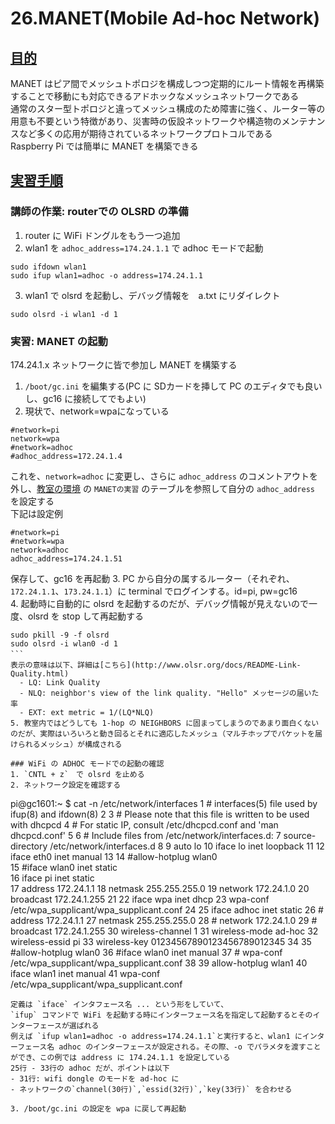 # 26.MANET(Mobile Ad-hoc Network)

## <u>目的</u>
MANET はピア間でメッシュトポロジを構成しつつ定期的にルート情報を再構築することで移動にも対応できるアドホックなメッシュネットワークである  
通常のスター型トポロジと違ってメッシュ構成のため障害に強く、ルーター等の用意も不要という特徴があり、災害時の仮設ネットワークや構造物のメンテナンスなど多くの応用が期待されているネットワークプロトコルである  
Raspberry Pi では簡単に MANET を構築できる

## <u>実習手順</u>

### 講師の作業: routerでの OLSRD の準備
1. router に WiFi ドングルをもう一つ追加
2. wlan1 を `adhoc_address=174.24.1.1` で adhoc モードで起動  
```
sudo ifdown wlan1
sudo ifup wlan1=adhoc -o address=174.24.1.1
```
3. wlan1 で olsrd を起動し、デバッグ情報を　a.txt にリダイレクト
```
sudo olsrd -i wlan1 -d 1
```

### 実習: MANET の起動
174.24.1.x ネットワークに皆で参加し MANET を構築する  

1. `/boot/gc.ini` を編集する(PC に SDカードを挿して PC のエディタでも良いし、gc16 に接続してでもよい)
2. 現状で、network=wpaになっている
```
#network=pi
network=wpa
#network=adhoc
#adhoc_address=172.24.1.4
```  
これを、`network=adhoc` に変更し、さらに `adhoc_address` のコメントアウトを外し、[教室の環境](classenvironment.md) の `MANETの実習` のテーブルを参照して自分の `adhoc_address` を設定する  
下記は設定例  
```
#network=pi
#network=wpa
network=adhoc
adhoc_address=174.24.1.51
```  
保存して、gc16 を再起動
3. PC から自分の属するルーター（それぞれ、`172.24.1.1`、`173.24.1.1`）に terminal でログインする。id=pi, pw=gc16  
4. 起動時に自動的に olsrd を起動するのだが、デバッグ情報が見えないので一度、olsrd を stop して再起動する
```
sudo pkill -9 -f olsrd
sudo olsrd -i wlan0 -d 1
```　
表示の意味は以下、詳細は[こちら](http://www.olsr.org/docs/README-Link-Quality.html)  
  - LQ: Link Quality
  - NLQ: neighbor's view of the link quality. "Hello" メッセージの届いた率
  - EXT: ext metric = 1/(LQ*NLQ)
5. 教室内ではどうしても 1-hop の NEIGHBORS に固まってしまうのであまり面白くないのだが、実際はいろいろと動き回るとそれに適応したメッシュ（マルチホップでパケットを届けられるメッシュ）が構成される

### WiFi の ADHOC モードでの起動の確認
1. `CNTL + z`　で olsrd を止める
2. ネットワーク設定を確認する
```
pi@gc1601:~ $ cat -n /etc/network/interfaces
     1	# interfaces(5) file used by ifup(8) and ifdown(8)
     2
     3	# Please note that this file is written to be used with dhcpcd
     4	# For static IP, consult /etc/dhcpcd.conf and 'man dhcpcd.conf'
     5
     6	# Include files from /etc/network/interfaces.d:
     7	source-directory /etc/network/interfaces.d
     8
     9	auto lo
    10	iface lo inet loopback
    11
    12	iface eth0 inet manual
    13
    14	#allow-hotplug wlan0  
    15	#iface wlan0 inet static  
    16	iface pi inet static  
    17	    address 172.24.1.1
    18	    netmask 255.255.255.0
    19	    network 172.24.1.0
    20	    broadcast 172.24.1.255
    21
    22	iface wpa inet dhcp
    23	    wpa-conf /etc/wpa_supplicant/wpa_supplicant.conf
    24
    25	iface adhoc inet static
    26	#    address 172.24.1.1
    27	    netmask 255.255.255.0
    28	#    network 172.24.1.0
    29	#    broadcast 172.24.1.255
    30	wireless-channel 1
    31	wireless-mode ad-hoc
    32	wireless-essid pi
    33	wireless-key 01234567890123456789012345
    34
    35	#allow-hotplug wlan0
    36	#iface wlan0 inet manual
    37	#    wpa-conf /etc/wpa_supplicant/wpa_supplicant.conf
    38
    39	allow-hotplug wlan1
    40	iface wlan1 inet manual
    41	    wpa-conf /etc/wpa_supplicant/wpa_supplicant.conf
```  
定義は `iface` インタフェース名 ... という形をしていて、  
`ifup` コマンドで WiFi を起動する時にインターフェース名を指定して起動するとそのインターフェースが選ばれる  
例えば `ifup wlan1=adhoc -o address=174.24.1.1`と実行すると、wlan1 にインターフェース名 adhoc のインターフェースが設定される。その際、-o でパラメタを渡すことができ、この例では address に 174.24.1.1 を設定している  
25行 - 33行の adhoc だが、ポイントは以下
- 31行: wifi dongle のモードを ad-hoc に
- ネットワークの`channel(30行)`,`essid(32行)`,`key(33行)` を合わせる

3. /boot/gc.ini の設定を wpa に戻して再起動
